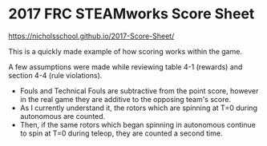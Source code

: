 # 2017 FRC STEAMworks Score Sheet

https://nicholsschool.github.io/2017-Score-Sheet/

This is a quickly made example of how scoring works within the game.

A few assumptions were made while reviewing table 4-1 (rewards) and section 4-4 (rule violations).
* Fouls and Technical Fouls are subtractive from the point score, however in the real game they are additive to the opposing team's score.
* As I currently understand it, the rotors which are spinning at T=0 during autonomous are counted.
* Then, if the same rotors which began spinning in autonomous continue to spin at T=0 during teleop, they are counted a second time.
